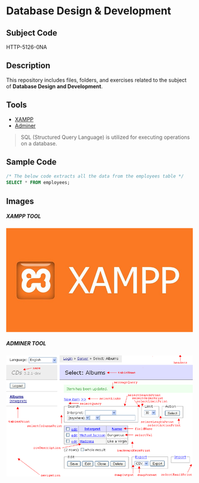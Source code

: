 # Database Design & Development

## Subject Code

HTTP-5126-0NA

## Description

This repository includes files, folders, and exercises related to the subject of **Database Design and Development**.

## Tools

- [XAMPP](https://www.apachefriends.org/)
- [Adminer](https://www.adminer.org/)

> SQL (Structured Query Language) is utilized for executing operations on a database.

## Sample Code

```SQL
/* The below code extracts all the data from the employees table */
SELECT * FROM employees;
```

## Images
##### XAMPP TOOL
![XAMPP-TOOL](./images/XAMPP-img.jpg)

##### ADMINER TOOL
![ADMINER-TOOL](./images/adminer-img.png)
